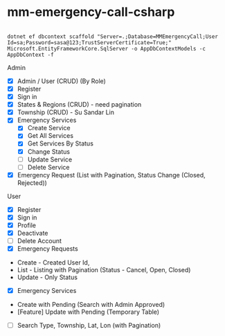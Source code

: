 # mm-emergency-call-csharp

```

dotnet ef dbcontext scaffold "Server=.;Database=MMEmergencyCall;User Id=sa;Password=sasa@123;TrustServerCertificate=True;" Microsoft.EntityFrameworkCore.SqlServer -o AppDbContextModels -c AppDbContext -f

```


Admin

- [x] Admin / User (CRUD) (By Role)
- [x] Register
- [x] Sign in
- [x] States & Regions (CRUD) - need pagination
- [x] Township (CRUD) - Su Sandar Lin
- [x] Emergency Services
	- [x] Create Service
	- [x] Get All Services
	- [x] Get Services By Status
	- [x] Change Status
	- [ ] Update Service
	- [ ] Delete Service
	
- [x] Emergency Request (List with Pagination, Status Change (Closed, Rejected))

User

- [x] Register
- [x] Sign in
- [x] Profile 
- 	[x] Deactivate
- 	[ ] Delete Account
- [x] Emergency Requests 
- 	Create - Created User Id,
- 	List - Listing with Pagination (Status - Cancel, Open, Closed)
- 	Update - Only Status
- [x] Emergency Services
- 	Create with Pending (Search with Admin Approved)
- 	[Feature] Update with Pending (Temporary Table) 
- [ ] Search 
	Type, Township, Lat, Lon (with Pagination)
	


